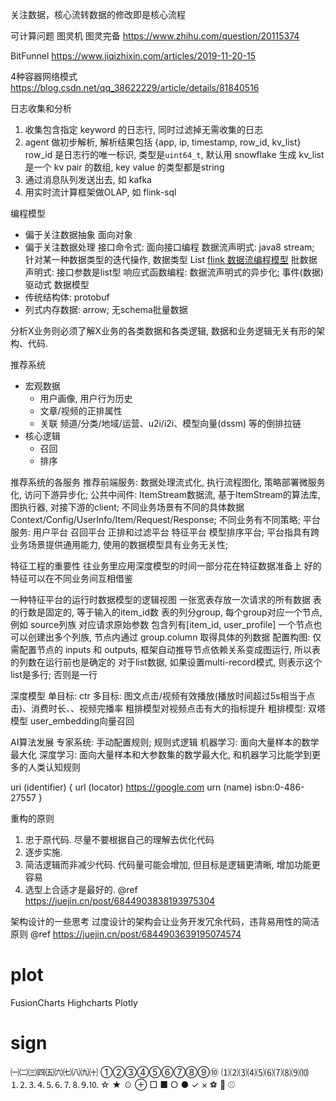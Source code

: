 关注数据，核心流转数据的修改即是核心流程

可计算问题 图灵机 图灵完备
https://www.zhihu.com/question/20115374

BitFunnel
https://www.jiqizhixin.com/articles/2019-11-20-15

4种容器网络模式
https://blog.csdn.net/qq_38622229/article/details/81840516

日志收集和分析
1. 收集包含指定 keyword 的日志行, 同时过滤掉无需收集的日志
2. agent 做初步解析, 解析结果包括 {app, ip, timestamp, row_id, kv_list}
    row_id 是日志行的唯一标识, 类型是`uint64_t`, 默认用 snowflake 生成
    kv_list 是一个 kv pair 的数组, key value 的类型都是string
3. 通过消息队列发送出去, 如 kafka
4. 用实时流计算框架做OLAP, 如 flink-sql

编程模型
  - 偏于关注数据抽象
    面向对象
  - 偏于关注数据处理
    接口命令式: 面向接口编程
    数据流声明式: java8 stream; 针对某一种数据类型的迭代操作, 数据类型 List<T>
      [flink 数据流编程模型](./adoc/flink/Dataflow_Programming_Model.pdf)
      批数据声明式: 接口参数是list型
    响应式函数编程: 数据流声明式的异步化; 事件(数据)驱动式
数据模型
  - 传统结构体: protobuf
  - 列式内存数据: arrow; 无schema批量数据

分析X业务则必须了解X业务的各类数据和各类逻辑, 数据和业务逻辑无关有形的架构、代码.

推荐系统
- 宏观数据
  - 用户画像, 用户行为历史
  - 文章/视频的正排属性
  - 关联 频道/分类/地域/运营、u2i/i2i、模型向量(dssm) 等的倒排拉链
- 核心逻辑
  - 召回
  - 排序

推荐系统的各服务
  推荐前端服务: 数据处理流式化, 执行流程图化, 策略部署微服务化, 访问下游异步化;
              公共中间件: ItemStream数据流, 基于ItemStream的算法库, 图执行器, 对接下游的client;
              不同业务场景有不同的具体数据 Context/Config/UserInfo/Item/Request/Response;
              不同业务有不同策略;
  平台服务: 用户平台 召回平台 正排和过滤平台 特征平台 模型排序平台;
           平台指具有跨业务场景提供通用能力, 使用的数据模型具有业务无关性;

特征工程的重要性
  往业务里应用深度模型的时间一部分花在特征数据准备上
  好的特征可以在不同业务间互相借鉴

一种特征平台的运行时数据模型的逻辑视图
  一张宽表存放一次请求的所有数据
  表的行数是固定的, 等于输入的item_id数
  表的列分group, 每个group对应一个节点, 例如 source列族 对应请求原始参数 包含列有[item_id, user_profile]
  一个节点也可以创建出多个列族, 节点内通过 group.column 取得具体的列数据
  配置构图: 仅需配置节点的 inputs 和 outputs, 框架自动推导节点依赖关系变成图运行, 所以表的列数在运行前也是确定的
  对于list数据, 如果设置multi-record模式, 则表示这个list是多行; 否则是一行

深度模型
  单目标: ctr
  多目标: 图文点击/视频有效播放(播放时间超过5s相当于点击)、消费时长、、视频完播率
  粗排模型对视频点击有大的指标提升
  粗排模型: 双塔模型 user_embedding向量召回

AI算法发展
  专家系统: 手动配置规则; 规则式逻辑
  机器学习: 面向大量样本的数学最大化
  深度学习: 面向大量样本和大参数集的数学最大化, 和机器学习比能学到更多的人类认知规则

uri (identifier) {
  url (locator) https://google.com
  urn (name) isbn:0-486-27557
}

重构的原则
1. 忠于原代码. 尽量不要根据自己的理解去优化代码
2. 逐步实施.
3. 简洁逻辑而非减少代码. 代码量可能会增加, 但目标是逻辑更清晰, 增加功能更容易
4. 选型上合适才是最好的.
@ref https://juejin.cn/post/6844903838193975304

架构设计的一些思考
过度设计的架构会让业务开发冗余代码，违背易用性的简洁原则
@ref https://juejin.cn/post/6844903639195074574

# plot
FusionCharts
Highcharts
Plotly

# sign
㈠㈡㈢㈣㈤㈥㈦㈧㈨㈩
①②③④⑤⑥⑦⑧⑨⑩
⑴⑵⑶⑷⑸⑹⑺⑻⑼⑽
⒈⒉⒊⒋⒌⒍⒎⒏⒐⒑
☆ ★ ☉ ⊕ □ ■ ○ ●
✓ × 
⚽️ 🏀 ⚾️